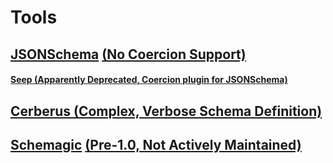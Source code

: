 # Tools
## [JSONSchema]() [(No Coercion Support)](https://github.com/Julian/jsonschema/issues/195)
#### [Seep (Apparently Deprecated, Coercion plugin for JSONSchema)](https://github.com/Julian/Seep)
## [Cerberus (Complex, Verbose Schema Definition)](http://docs.python-cerberus.org/en/stable/)
## [Schemagic](https://github.com/Mechrophile/schemagic) [(Pre-1.0, Not Actively Maintained)](https://github.com/Mechrophile/schemagic/issues/21)
